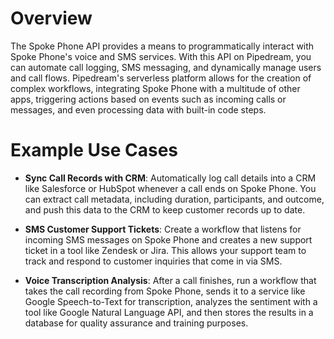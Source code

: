 # Overview

The Spoke Phone API provides a means to programmatically interact with Spoke Phone's voice and SMS services. With this API on Pipedream, you can automate call logging, SMS messaging, and dynamically manage users and call flows. Pipedream's serverless platform allows for the creation of complex workflows, integrating Spoke Phone with a multitude of other apps, triggering actions based on events such as incoming calls or messages, and even processing data with built-in code steps.

# Example Use Cases

- **Sync Call Records with CRM**: Automatically log call details into a CRM like Salesforce or HubSpot whenever a call ends on Spoke Phone. You can extract call metadata, including duration, participants, and outcome, and push this data to the CRM to keep customer records up to date.

- **SMS Customer Support Tickets**: Create a workflow that listens for incoming SMS messages on Spoke Phone and creates a new support ticket in a tool like Zendesk or Jira. This allows your support team to track and respond to customer inquiries that come in via SMS.

- **Voice Transcription Analysis**: After a call finishes, run a workflow that takes the call recording from Spoke Phone, sends it to a service like Google Speech-to-Text for transcription, analyzes the sentiment with a tool like Google Natural Language API, and then stores the results in a database for quality assurance and training purposes.
